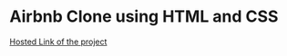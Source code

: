 # Airbnb Clone using HTML and CSS
[Hosted Link of the project](https://keerthanakumar76.github.io/airbnb-clone/)
